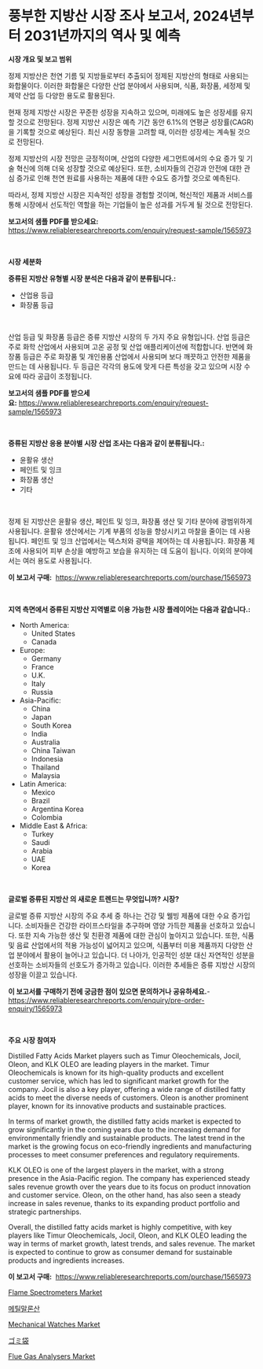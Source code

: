 <p><h1>풍부한 지방산 시장 조사 보고서, 2024년부터 2031년까지의 역사 및 예측</h1></p><p><strong>시장 개요 및 보고 범위</strong></p>
<p><p>정제 지방산은 천연 기름 및 지방들로부터 추출되어 정제된 지방산의 형태로 사용되는 화합물이다. 이러한 화합물은 다양한 산업 분야에서 사용되며, 식품, 화장품, 세정제 및 제약 산업 등 다양한 용도로 활용된다.</p><p>현재 정제 지방산 시장은 꾸준한 성장을 지속하고 있으며, 미래에도 높은 성장세를 유지할 것으로 전망된다. 정제 지방산 시장은 예측 기간 동안 6.1%의 연평균 성장률(CAGR)을 기록할 것으로 예상된다. 최신 시장 동향을 고려할 때, 이러한 성장세는 계속될 것으로 전망된다.</p><p>정제 지방산의 시장 전망은 긍정적이며, 산업의 다양한 세그먼트에서의 수요 증가 및 기술 혁신에 의해 더욱 성장할 것으로 예상된다. 또한, 소비자들의 건강과 안전에 대한 관심 증가로 인해 천연 원료를 사용하는 제품에 대한 수요도 증가할 것으로 예측된다.</p><p>따라서, 정제 지방산 시장은 지속적인 성장을 경험할 것이며, 혁신적인 제품과 서비스를 통해 시장에서 선도적인 역할을 하는 기업들이 높은 성과를 거두게 될 것으로 전망된다.</p></p>
<p><strong>보고서의 샘플 PDF를 받으세요:</strong> <a href="https://www.reliableresearchreports.com/enquiry/request-sample/1565973">https://www.reliableresearchreports.com/enquiry/request-sample/1565973</a></p>
<p>&nbsp;</p>
<p><strong>시장 세분화</strong></p>
<p><strong>증류된 지방산 유형별 시장 분석은 다음과 같이 분류됩니다.:</strong></p>
<p><ul><li>산업용 등급</li><li>화장품 등급</li></ul></p>
<p>&nbsp;</p>
<p><p>산업 등급 및 화장품 등급은 증류 지방산 시장의 두 가지 주요 유형입니다. 산업 등급은 주로 화학 산업에서 사용되며 고온 공정 및 산업 애플리케이션에 적합합니다. 반면에 화장품 등급은 주로 화장품 및 개인용품 산업에서 사용되며 보다 깨끗하고 안전한 제품을 만드는 데 사용됩니다. 두 등급은 각각의 용도에 맞게 다른 특성을 갖고 있으며 시장 수요에 따라 공급이 조정됩니다.</p></p>
<p><strong>보고서의 샘플 PDF를 받으세요:</strong>&nbsp;<a href="https://www.reliableresearchreports.com/enquiry/request-sample/1565973">https://www.reliableresearchreports.com/enquiry/request-sample/1565973</a></p>
<p>&nbsp;</p>
<p><strong> 증류된 지방산 응용 분야별 시장 산업 조사는 다음과 같이 분류됩니다.:</strong></p>
<p><ul><li>윤활유 생산</li><li>페인트 및 잉크</li><li>화장품 생산</li><li>기타</li></ul></p>
<p>&nbsp;</p>
<p><p>정제 된 지방산은 윤활유 생산, 페인트 및 잉크, 화장품 생산 및 기타 분야에 광범위하게 사용됩니다. 윤활유 생산에서는 기계 부품의 성능을 향상시키고 마찰을 줄이는 데 사용됩니다. 페인트 및 잉크 산업에서는 텍스처와 광택을 제어하는 데 사용됩니다. 화장품 제조에 사용되어 피부 손상을 예방하고 보습을 유지하는 데 도움이 됩니다. 이외의 분야에서는 여러 용도로 사용됩니다.</p></p>
<p><strong>이 보고서 구매:</strong>&nbsp; <a href="https://www.reliableresearchreports.com/purchase/1565973">https://www.reliableresearchreports.com/purchase/1565973</a></p>
<p>&nbsp;</p>
<p><strong>지역 측면에서 증류된 지방산 지역별로 이용 가능한 시장 플레이어는 다음과 같습니다.:</strong></p>
<p><ul>
    <li>
        North America:
        <ul>
            <li>United States</li>
            <li>Canada</li>
        </ul>
    </li>
    <li>
        Europe:
        <ul>
            <li>Germany</li>
            <li>France</li>
            <li>U.K.</li>
            <li>Italy</li>
            <li>Russia</li>
        </ul>
    </li>
    <li>
        Asia-Pacific:
        <ul>
            <li>China</li>
            <li>Japan</li>
            <li>South Korea</li>
            <li>India</li>
            <li>Australia</li>
            <li>China Taiwan</li>
            <li>Indonesia</li>
            <li>Thailand</li>
            <li>Malaysia</li>
        </ul>
    </li>
    <li>
        Latin America:
        <ul>
            <li>Mexico</li>
            <li>Brazil</li>
            <li>Argentina Korea</li>
            <li>Colombia</li>
        </ul>
    </li>
    <li>
        Middle East & Africa:
        <ul>
            <li>Turkey</li>
            <li>Saudi</li>
            <li>Arabia</li>
            <li>UAE</li>
            <li>Korea</li>
        </ul>
    </li>
    </ul></p>
<p>&nbsp;</p>
<p><strong>글로벌 증류된 지방산 의 새로운 트렌드는 무엇입니까? 시장?</strong></p>
<p><p>글로벌 증류 지방산 시장의 주요 추세 중 하나는 건강 및 웰빙 제품에 대한 수요 증가입니다. 소비자들은 건강한 라이프스타일을 추구하며 영양 가득한 제품을 선호하고 있습니다. 또한 지속 가능한 생산 및 친환경 제품에 대한 관심이 높아지고 있습니다. 또한, 식품 및 음료 산업에서의 적용 가능성이 넓어지고 있으며, 식품부터 미용 제품까지 다양한 산업 분야에서 활용이 늘어나고 있습니다. 더 나아가, 인공적인 성분 대신 자연적인 성분을 선호하는 소비자들의 선호도가 증가하고 있습니다. 이러한 추세들은 증류 지방산 시장의 성장을 이끌고 있습니다.</p></p>
<p><strong>이 보고서를 구매하기 전에 궁금한 점이 있으면 문의하거나 공유하세요.</strong>- <a href="https://www.reliableresearchreports.com/enquiry/pre-order-enquiry/1565973">https://www.reliableresearchreports.com/enquiry/pre-order-enquiry/1565973</a></p>
<p>&nbsp;</p>
<p><strong>주요 시장 참여자</strong></p>
<p><p>Distilled Fatty Acids Market players such as Timur Oleochemicals, Jocil, Oleon, and KLK OLEO are leading players in the market. Timur Oleochemicals is known for its high-quality products and excellent customer service, which has led to significant market growth for the company. Jocil is also a key player, offering a wide range of distilled fatty acids to meet the diverse needs of customers. Oleon is another prominent player, known for its innovative products and sustainable practices.</p><p>In terms of market growth, the distilled fatty acids market is expected to grow significantly in the coming years due to the increasing demand for environmentally friendly and sustainable products. The latest trend in the market is the growing focus on eco-friendly ingredients and manufacturing processes to meet consumer preferences and regulatory requirements.</p><p>KLK OLEO is one of the largest players in the market, with a strong presence in the Asia-Pacific region. The company has experienced steady sales revenue growth over the years due to its focus on product innovation and customer service. Oleon, on the other hand, has also seen a steady increase in sales revenue, thanks to its expanding product portfolio and strategic partnerships.</p><p>Overall, the distilled fatty acids market is highly competitive, with key players like Timur Oleochemicals, Jocil, Oleon, and KLK OLEO leading the way in terms of market growth, latest trends, and sales revenue. The market is expected to continue to grow as consumer demand for sustainable products and ingredients increases.</p></p>
<p><strong>이 보고서 구매:</strong>&nbsp;&nbsp;<a href="https://www.reliableresearchreports.com/purchase/1565973">https://www.reliableresearchreports.com/purchase/1565973</a></p>
<p><p><a href="https://issuu.com/reportprime-2/docs/flame-spectrometers-market-size-2030.pptx">Flame Spectrometers Market</a></p><p><a href="https://github.com/BrettWeberrt8767765/Market-Research-Report-List-1/blob/main/78116705664.md">메틸말론산</a></p><p><a href="https://github.com/yoshih12/Market-Research-Report-List-2/blob/main/mechanical-watches-market.md">Mechanical Watches Market</a></p><p><a href="https://github.com/jkjreqjscoxx7/Market-Research-Report-List-1/blob/main/15316826299.md">ゴミ袋</a></p><p><a href="https://issuu.com/reportprime-2/docs/flue-gas-analysers-market-size-2030.pptx">Flue Gas Analysers Market</a></p></p>
